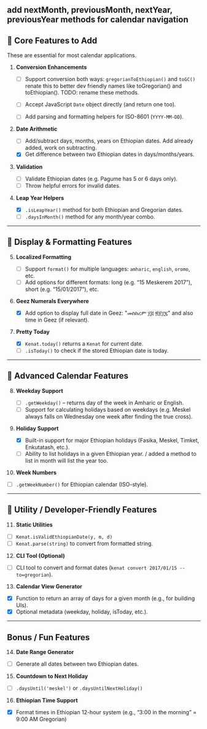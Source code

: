 ## add nextMonth, previousMonth, nextYear, previousYear methods for calendar navigation

## 🔹 Core Features to Add

These are essential for most calendar applications.

1. **Conversion Enhancements**

   * [ ] Support conversion both ways: `gregorianToEthiopian()` and `toGC()` renate this to better dev friendly names like toGregorian() and toEthiopian(). TODO: rename these methods.

   * [ ] Accept JavaScript `Date` object directly (and return one too). 
   * [ ] Add parsing and formatting helpers for ISO-8601 (`YYYY-MM-DD`).

2. **Date Arithmetic**

   * [ ] Add/subtract days, months, years on Ethiopian dates. Add already added, work on subtracting.
   * [x] Get difference between two Ethiopian dates in days/months/years.

3. **Validation**

   * [ ] Validate Ethiopian dates (e.g. Pagume has 5 or 6 days only).
   * [ ] Throw helpful errors for invalid dates.

4. **Leap Year Helpers**

   * [x] `.isLeapYear()` method for both Ethiopian and Gregorian dates.
   * [ ] `.daysInMonth()` method for any month/year combo.

---

## 🔹 Display & Formatting Features

5. **Localized Formatting**

   * [ ] Support `format()` for multiple languages: `amharic`, `english`, `oromo`, etc.
   * [ ] Add options for different formats: long (e.g. “15 Meskerem 2017”), short (e.g. “15/01/2017”), etc.

6. **Geez Numerals Everywhere**

   * [x] Add option to display full date in Geez: "መስከረም ፲፭ ፳፻፲፯" and also time in Geez (if relevant).

7. **Pretty Today**

   * [x] `Kenat.today()` returns a `Kenat` for current date.
   * [ ] `.isToday()` to check if the stored Ethiopian date is today.

---

## 🔹 Advanced Calendar Features

8. **Weekday Support**

   * [ ] `.getWeekday()` – returns day of the week in Amharic or English.
   * [ ] Support for calculating holidays based on weekdays (e.g. Meskel always falls on Wednesday one week after finding the true cross).

9. **Holiday Support**

   * [x] Built-in support for major Ethiopian holidays (Fasika, Meskel, Timket, Enkutatash, etc.).
   * [ ] Ability to list holidays in a given Ethiopian year. / added a method to list in month will list the year too.

10. **Week Numbers**

* [ ] `.getWeekNumber()` for Ethiopian calendar (ISO-style).

---

## 🔹 Utility / Developer-Friendly Features

11. **Static Utilities**

* [ ] `Kenat.isValidEthiopianDate(y, m, d)`
* [ ] `Kenat.parse(string)` to convert from formatted string.

12. **CLI Tool (Optional)**

* [ ] CLI tool to convert and format dates (`kenat convert 2017/01/15 --to=gregorian`).

13. **Calendar View Generator**

* [x] Function to return an array of days for a given month (e.g., for building UIs).
* [x] Optional metadata (weekday, holiday, isToday, etc.).

---

## Bonus / Fun Features

14. **Date Range Generator**

* [ ] Generate all dates between two Ethiopian dates.

15. **Countdown to Next Holiday**

* [ ] `.daysUntil('meskel')` or `.daysUntilNextHoliday()`

16. **Ethiopian Time Support**

* [x] Format times in Ethiopian 12-hour system (e.g., “3:00 in the morning” = 9:00 AM Gregorian)